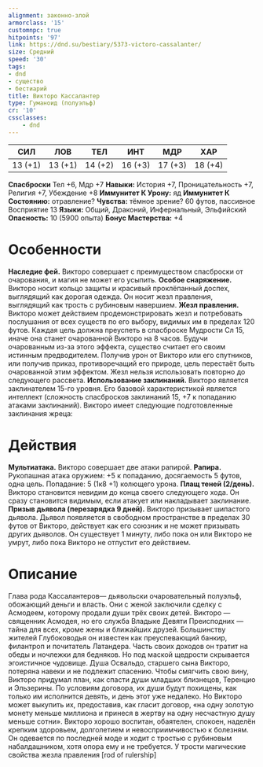 ```yaml
---
alignment: законно-злой
armorclass: '15'
customnpc: true
hitpoints: '97'
link: https://dnd.su/bestiary/5373-victoro-cassalanter/
size: Средний
speed: '30'
tags:
- dnd
- существо
- бестиарий
title: Викторо Кассалантер
type: Гуманоид (полуэльф)
cr: '10'
cssclasses:
    - dnd
---
```



| СИЛ | ЛОВ | ТЕЛ | ИНТ | МДР | ХАР |
|---|---|---|---|---|---|
| 13 (+1) | 13 (+1) | 14 (+2) | 16 (+3) | 17 (+3) | 18 (+4) |
**Спасброски** Тел +6, Мдр +7
**Навыки:** История +7, Проницательность +7, Религия +7, Убеждение +8
**Иммунитет К Урону:** яд
**Иммунитет К Состоянию:** отравление?
**Чувства:** тёмное зрение? 60 футов, пассивное Восприятие 13
**Языки:** Общий, Драконий, Инфернальный, Эльфийский
**Опасность:** 10 (5900 опыта)
**Бонус Мастерства:** +4


# Особенности
**Наследие фей.** Викторо совершает с преимуществом спасброски от очарования, и магия не может его усыпить.
**Особое снаряжение.** Викторо носит кольцо защиты и красивый проклёпанный доспех, выглядящий как дорогая одежда. Он носит жезл правления, выглядящий как трость с рубиновым навершием.
**Жезл правления.** Викторо может действием продемонстрировать жезл и потребовать послушания от всех существ по его выбору, видимых им в пределах 120 футов. Каждая цель должна преуспеть в спасброске Мудрости Сл 15, иначе она станет очарованной Викторо на 8 часов. Будучи очарованным из-за этого эффекта, существо считает его своим истинным предводителем. Получив урон от Викторо или его спутников, или получив приказ, противоречащий его природе, цель перестаёт быть очарованной этим эффектом. Жезл нельзя использовать повторно до следующего рассвета.
**Использование заклинаний.** Викторо является заклинателем 15-го уровня. Его базовой характеристикой является интеллект (сложность спасбросков заклинаний 15, +7 к попаданию атаками заклинаний). Викторо имеет следующие подготовленные заклинания жреца:


# Действия
**Мультиатака.** Викторо совершает две атаки рапирой.
**Рапира.** Рукопашная атака оружием: +5 к попаданию, досягаемость 5 футов, одна цель. Попадание: 5 (1к8 +1) колющего урона.
**Плащ теней (2/день).** Викторо становится невидим до конца своего следующего хода. Он сразу становится видимым, если атакует или накладывает заклинание.
**Призыв дьявола (перезарядка 9 дней).** Викторо призывает шипастого дьявола. Дьявол появляется в свободном пространстве в пределах 30 футов от Викторо, действует как его союзник и не может призывать других дьяволов. Он существует 1 минуту, либо пока он или Викторо не умрут, либо пока Викторо не отпустит его действием.


# Описание
Глава рода Кассалантеров— дьявольски очаровательный полуэльф, обожающий деньги и власть. Они с женой заключили сделку с Асмодеем, которому продали души трёх своих детей. Викторо — священник Асмодея, но его служба Владыке Девяти Преисподних — тайна для всех, кроме жены и ближайших друзей. Большинству жителей Глубоководья он известен как преуспевающий банкир, филантроп и почитатель Латандера. Часть своих доходов он тратит на обеды и ночлежки для бедняков. Но под маской щедрости скрывается эгоистичное чудовище. Душа Освальдо, старшего сына Викторо, потеряна навеки и не подлежит спасению. Чтобы смягчить свою вину, Викторо придумал план, как спасти души младших близнецов, Теренцио и Эльзерины. По условиям договора, их души будут похищены, как только им исполнится девять, и день этот уже недалеко. Но Викторо может выкупить их, предоставив, как гласит договор, «на одну золотую монету меньше миллиона и принеся в жертву на одну несчастную душу меньше сотни». Викторо хорошо воспитан, обаятелен, спокоен, на­делён крепким здоровьем, долголетием и невосприимчивостью к болезням. Он одевается по последней моде и ходит с тростью с рубиновым набалдашником, хотя опора ему и не требуется. У трости магические свойства жезла правления [rod of rulership]